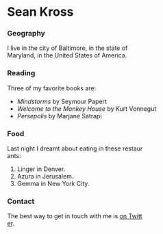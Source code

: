 # Sean Kross


### Geography


I live in the city of Baltimore, in the state of \
Maryland, in the United States
of America.
### Reading


Three of my favorite books are:
- *Mindstorms* by Seymour Papert
- *Welcome to the Monkey House* by Kurt Vonnegut
- *Persepolis* by Marjane Satrapi
### Food


Last night I dreamt about eating in these restaur\
ants:


1. Linger in Denver.
2. Azura in Jerusalem.
3. Gemma in New York City.


### Contact


The best way to get in touch with me is [on Twitt\
er](https://twitter.com/seankross).
